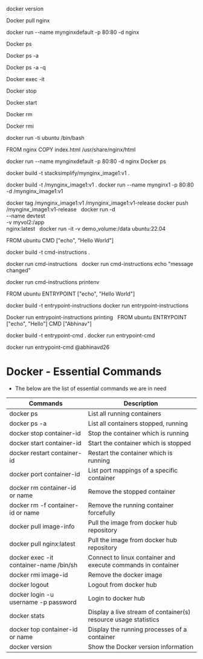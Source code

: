 docker version

Docker pull nginx 

docker run --name mynginxdefault -p 80:80 -d nginx

Docker ps 

Docker ps -a 

Docker ps -a -q 

Docker exec -it 

Docker stop 

Docker start 

Docker rm 

Docker rmi 


docker run -ti  ubuntu /bin/bash 


FROM nginx
COPY index.html /usr/share/nginx/html



docker run --name mynginxdefault -p 80:80 -d nginx
Docker ps 


docker build -t stacksimplify/mynginx_image1:v1 .

docker build -t <your-docker-hub-id>/mynginx_image1:v1 .
docker run --name mynginx1 -p 80:80 -d <your-docker-hub-id>/mynginx_image1:v1


docker tag <your-docker-hub-id>/mynginx_image1:v1 <your-docker-hub-id>/mynginx_image1:v1-release
docker push <your-docker-hub-id>/mynginx_image1:v1-release
  docker run -d \
  --name devtest \
  -v myvol2:/app \
  nginx:latest   docker run -it -v demo_volume:/data ubuntu:22.04


FROM ubuntu
CMD ["echo", "Hello World"]

docker build -t cmd-instructions .

docker run cmd-instructions
  docker run cmd-instructions echo "message changed"


docker run cmd-instructions printenv


FROM ubuntu
ENTRYPOINT ["echo", "Hello World"]


docker build -t entrypoint-instructions 
docker run entrypoint-instructions

Docker run entrypoint-instructions  printing   FROM ubuntu
ENTRYPOINT ["echo", "Hello"]
CMD ["Abhinav"]

docker build -t entrypoint-cmd .
docker run entrypoint-cmd


docker run entrypoint-cmd @abhinavd26

# Docker - Essential Commands
- The below are the list of essential commands we are in need 

|     Commands                 |    Description                                  |
| ------------------------------- | --------------------------------------------- |
| docker ps | List all running containers |
| docker ps -a | List all containers stopped, running |
| docker stop container-id | Stop the container which is running |
| docker start container-id | Start the container which is stopped |
| docker restart container-id | Restart the container which is running |
| docker port container-id | List port mappings of a specific container |
| docker rm container-id or name | Remove the stopped container |
| docker rm -f container-id or name| Remove the running container forcefully |
| docker pull image-info | Pull the image from docker hub repository |
| docker pull nginx:latest | Pull the image from docker hub repository |
| docker exec -it container-name /bin/sh | Connect to linux container and execute commands in container |
| docker rmi image-id | Remove the docker image |
| docker logout | Logout from docker hub |
| docker login -u username -p password | Login to docker hub |
| docker stats | Display a live stream of container(s) resource usage statistics |
| docker top container-id or name | Display the running processes of a container |
| docker version | Show the Docker version information |

